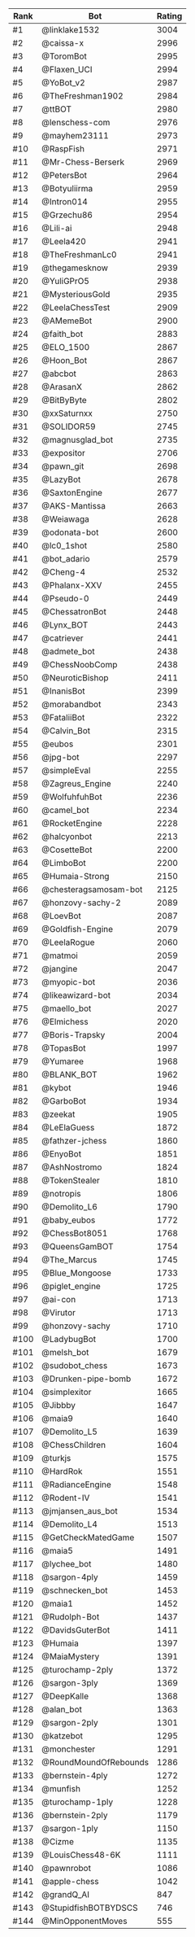 Rank|Bot|Rating
---|---|---
#1|@linklake1532|3004
#2|@caissa-x|2996
#3|@ToromBot|2995
#4|@Flaxen_UCI|2994
#5|@YoBot_v2|2987
#6|@TheFreshman1902|2984
#7|@ttBOT|2980
#8|@lenschess-com|2976
#9|@mayhem23111|2973
#10|@RaspFish|2971
#11|@Mr-Chess-Berserk|2969
#12|@PetersBot|2964
#13|@Botyuliirma|2959
#14|@Intron014|2955
#15|@Grzechu86|2954
#16|@Lili-ai|2948
#17|@Leela420|2941
#18|@TheFreshmanLc0|2941
#19|@thegamesknow|2939
#20|@YuliGPrO5|2938
#21|@MysteriousGold|2935
#22|@LeelaChessTest|2909
#23|@AMemeBot|2900
#24|@faith_bot|2883
#25|@ELO_1500|2867
#26|@Hoon_Bot|2867
#27|@abcbot|2863
#28|@ArasanX|2862
#29|@BitByByte|2802
#30|@xxSaturnxx|2750
#31|@SOLIDOR59|2745
#32|@magnusglad_bot|2735
#33|@expositor|2706
#34|@pawn_git|2698
#35|@LazyBot|2678
#36|@SaxtonEngine|2677
#37|@AKS-Mantissa|2663
#38|@Weiawaga|2628
#39|@odonata-bot|2600
#40|@lc0_1shot|2580
#41|@bot_adario|2579
#42|@Cheng-4|2532
#43|@Phalanx-XXV|2455
#44|@Pseudo-0|2449
#45|@ChessatronBot|2448
#46|@Lynx_BOT|2443
#47|@catriever|2441
#48|@admete_bot|2438
#49|@ChessNoobComp|2438
#50|@NeuroticBishop|2411
#51|@InanisBot|2399
#52|@morabandbot|2343
#53|@FataliiBot|2322
#54|@Calvin_Bot|2315
#55|@eubos|2301
#56|@jpg-bot|2297
#57|@simpleEval|2255
#58|@Zagreus_Engine|2240
#59|@WolfuhfuhBot|2236
#60|@camel_bot|2234
#61|@RocketEngine|2228
#62|@halcyonbot|2213
#63|@CosetteBot|2200
#64|@LimboBot|2200
#65|@Humaia-Strong|2150
#66|@chesteragsamosam-bot|2125
#67|@honzovy-sachy-2|2089
#68|@LoevBot|2087
#69|@Goldfish-Engine|2079
#70|@LeelaRogue|2060
#71|@matmoi|2059
#72|@jangine|2047
#73|@myopic-bot|2036
#74|@likeawizard-bot|2034
#75|@maello_bot|2027
#76|@Elmichess|2020
#77|@Boris-Trapsky|2004
#78|@TopasBot|1997
#79|@Yumaree|1968
#80|@BLANK_BOT|1962
#81|@kybot|1946
#82|@GarboBot|1934
#83|@zeekat|1905
#84|@LeElaGuess|1872
#85|@fathzer-jchess|1860
#86|@EnyoBot|1851
#87|@AshNostromo|1824
#88|@TokenStealer|1810
#89|@notropis|1806
#90|@Demolito_L6|1790
#91|@baby_eubos|1772
#92|@ChessBot8051|1768
#93|@QueensGamBOT|1754
#94|@The_Marcus|1745
#95|@Blue_Mongoose|1733
#96|@piglet_engine|1725
#97|@ai-con|1713
#98|@Virutor|1713
#99|@honzovy-sachy|1710
#100|@LadybugBot|1700
#101|@melsh_bot|1679
#102|@sudobot_chess|1673
#103|@Drunken-pipe-bomb|1672
#104|@simplexitor|1665
#105|@Jibbby|1647
#106|@maia9|1640
#107|@Demolito_L5|1639
#108|@ChessChildren|1604
#109|@turkjs|1575
#110|@HardRok|1551
#111|@RadianceEngine|1548
#112|@Rodent-IV|1541
#113|@jmjansen_aus_bot|1534
#114|@Demolito_L4|1513
#115|@GetCheckMatedGame|1507
#116|@maia5|1491
#117|@lychee_bot|1480
#118|@sargon-4ply|1459
#119|@schnecken_bot|1453
#120|@maia1|1452
#121|@Rudolph-Bot|1437
#122|@DavidsGuterBot|1411
#123|@Humaia|1397
#124|@MaiaMystery|1391
#125|@turochamp-2ply|1372
#126|@sargon-3ply|1369
#127|@DeepKalle|1368
#128|@alan_bot|1363
#129|@sargon-2ply|1301
#130|@katzebot|1295
#131|@monchester|1291
#132|@RoundMoundOfRebounds|1286
#133|@bernstein-4ply|1272
#134|@munfish|1252
#135|@turochamp-1ply|1228
#136|@bernstein-2ply|1179
#137|@sargon-1ply|1150
#138|@Cizme|1135
#139|@LouisChess48-6K|1111
#140|@pawnrobot|1086
#141|@apple-chess|1042
#142|@grandQ_AI|847
#143|@StupidfishBOTBYDSCS|746
#144|@MinOpponentMoves|555
